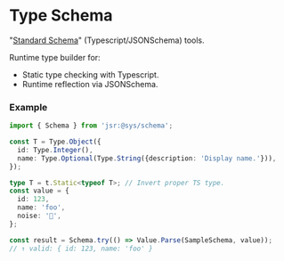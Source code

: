 # Type Schema

"[Standard Schema](https://standardschema.dev/)" (Typescript/JSONSchema) tools.

Runtime type builder for:
- Static type checking with Typescript.
- Runtime reflection via JSONSchema.


### Example
```ts
import { Schema } from 'jsr:@sys/schema';

const T = Type.Object({
  id: Type.Integer(),
  name: Type.Optional(Type.String({description: 'Display name.'})),
});

type T = t.Static<typeof T>; // Invert proper TS type.
const value = {
  id: 123,
  name: 'foo',
  noise: '👋',
};

const result = Schema.try(() => Value.Parse(SampleSchema, value)); 
// ↑ valid: { id: 123, name: 'foo' }

```

